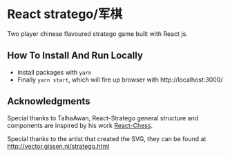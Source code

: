 # React stratego/军棋
Two player chinese flavoured stratego game built with React js.

## How To Install And Run Locally
- Install packages with `yarn`
- Finally `yarn start`, which will fire up browser with http://localhost:3000/

## Acknowledgments
Special thanks to TalhaAwan, React-Stratego general structure and components are inspired by his work [React-Chess](https://github.com/TalhaAwan/react-chess).

Special thanks to the artist that created the SVG, they can be found at http://vector.gissen.nl/stratego.html




